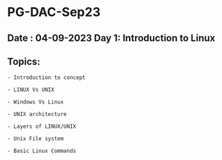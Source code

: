 # PG-DAC-Sep23

Date : 04-09-2023
Day 1: Introduction to Linux
----------------------------------
## Topics:
	- Introduction to concept
 
	- LINUX Vs UNIX
 
	- Windows Vs Linux
 
	- UNIX architecture
 
	- Layers of LINUX/UNIX
 
	- Unix File system
 
	- Basic Linux Commands
